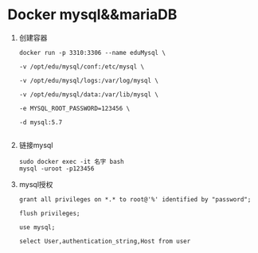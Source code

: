 # **Docker mysql&&mariaDB**





1. 创建容器

   ```shell
   docker run -p 3310:3306 --name eduMysql \
   
   -v /opt/edu/mysql/conf:/etc/mysql \
   
   -v /opt/edu/mysql/logs:/var/log/mysql \
   
   -v /opt/edu/mysql/data:/var/lib/mysql \
   
   -e MYSQL_ROOT_PASSWORD=123456 \
   
   -d mysql:5.7
   
   
   ```

2. 链接mysql

   ```shell
   sudo docker exec -it 名字 bash
   mysql -uroot -p123456
   ```

3. mysql授权

   ```shell
   grant all privileges on *.* to root@'%' identified by "password";
   
   flush privileges;
   
   use mysql;
   
   select User,authentication_string,Host from user
   ```



